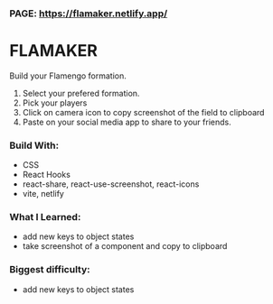 ### PAGE: https://flamaker.netlify.app/

# FLAMAKER
Build your Flamengo formation.

1. Select your prefered formation.
2. Pick your players
3. Click on camera icon to copy screenshot of the field to clipboard
4. Paste on your social media app to share to your friends.

### Build With:
- CSS
- React Hooks
- react-share, react-use-screenshot, react-icons
- vite, netlify

### What I Learned:
- add new keys to object states
- take screenshot of a component and copy to clipboard

### Biggest difficulty:
- add new keys to object states
